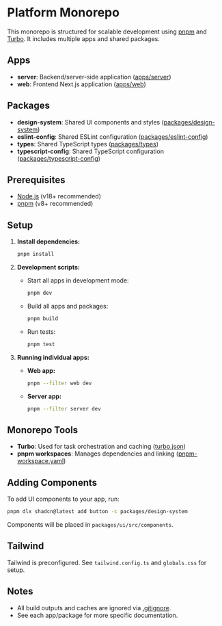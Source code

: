 # Platform Monorepo

This monorepo is structured for scalable development using [pnpm](https://pnpm.io/) and [Turbo](https://turbo.build/). It includes multiple apps and shared packages.

## Apps

- **server**: Backend/server-side application ([apps/server](apps/server))
- **web**: Frontend Next.js application ([apps/web](apps/web))

## Packages

- **design-system**: Shared UI components and styles ([packages/design-system](packages/design-system))
- **eslint-config**: Shared ESLint configuration ([packages/eslint-config](packages/eslint-config))
- **types**: Shared TypeScript types ([packages/types](packages/types))
- **typescript-config**: Shared TypeScript configuration ([packages/typescript-config](packages/typescript-config))

## Prerequisites

- [Node.js](https://nodejs.org/) (v18+ recommended)
- [pnpm](https://pnpm.io/) (v8+ recommended)

## Setup

1. **Install dependencies:**
   ```sh
   pnpm install
   ```

2. **Development scripts:**
   - Start all apps in development mode:
     ```sh
     pnpm dev
     ```
   - Build all apps and packages:
     ```sh
     pnpm build
     ```
   - Run tests:
     ```sh
     pnpm test
     ```

3. **Running individual apps:**
   - **Web app:**
     ```sh
     pnpm --filter web dev
     ```
   - **Server app:**
     ```sh
     pnpm --filter server dev
     ```

## Monorepo Tools

- **Turbo**: Used for task orchestration and caching ([turbo.json](turbo.json))
- **pnpm workspaces**: Manages dependencies and linking ([pnpm-workspace.yaml](pnpm-workspace.yaml))

## Adding Components

To add UI components to your app, run:
```sh
pnpm dlx shadcn@latest add button -c packages/design-system
```
Components will be placed in `packages/ui/src/components`.

## Tailwind

Tailwind is preconfigured. See `tailwind.config.ts` and `globals.css` for setup.

## Notes

- All build outputs and caches are ignored via [.gitignore](.gitignore).
- See each app/package for more specific documentation.
